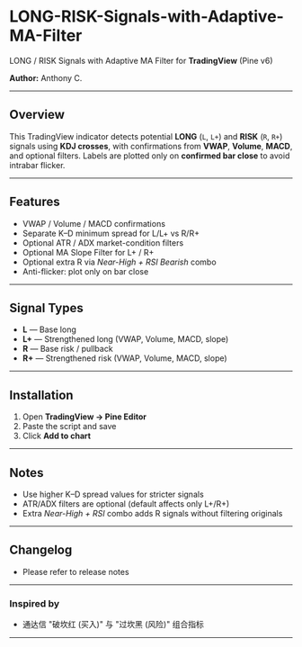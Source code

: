 # LONG-RISK-Signals-with-Adaptive-MA-Filter

LONG / RISK Signals with Adaptive MA Filter for **TradingView** (Pine v6)

**Author:** Anthony C.

---

## Overview
This TradingView indicator detects potential **LONG** (`L`, `L+`) and **RISK** (`R`, `R+`) signals using **KDJ crosses**, with confirmations from **VWAP**, **Volume**, **MACD**, and optional filters. Labels are plotted only on **confirmed bar close** to avoid intrabar flicker.

---

## Features
- VWAP / Volume / MACD confirmations  
- Separate K–D minimum spread for L/L+ vs R/R+  
- Optional ATR / ADX market-condition filters  
- Optional MA Slope Filter for L+ / R+  
- Optional extra R via *Near-High + RSI Bearish* combo  
- Anti-flicker: plot only on bar close  

---

## Signal Types
- **L** — Base long  
- **L+** — Strengthened long (VWAP, Volume, MACD, slope)  
- **R** — Base risk / pullback  
- **R+** — Strengthened risk (VWAP, Volume, MACD, slope)  

---

## Installation
1. Open **TradingView → Pine Editor**  
2. Paste the script and save  
3. Click **Add to chart**  

---

## Notes
- Use higher K–D spread values for stricter signals  
- ATR/ADX filters are optional (default affects only L+/R+)  
- Extra *Near-High + RSI* combo adds R signals without filtering originals  

---

## Changelog
- Please refer to release notes

---

### Inspired by
- 通达信 "破坎红 (买入)" 与 "过坎黑 (风险)" 组合指标

---